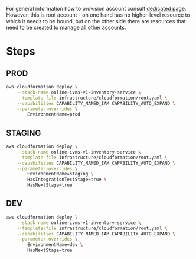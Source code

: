 <!---
# This file is part of the IVMS Online.
#
# @copyright 2023 © by Rafał Wrzeszcz - Wrzasq.pl.
-->

For general information how to provision account consult
[dedicated page](https://github.com/rafalwrzeszcz-wrzasqpl/infrastructure/blob/master/documentation/shared/account.md).
However, this is root account - on one hand has no higher-level resource to which it needs to be bound, but on the other
side there are resources that need to be created to manage all other accounts.

# Steps

## PROD

```bash
aws cloudformation deploy \
    --stack-name online-ivms-v1-inventory-service \
    --template-file infrastructure/cloudformation/root.yaml \
    --capabilities CAPABILITY_NAMED_IAM CAPABILITY_AUTO_EXPAND \
    --parameter-overrides \
        EnvironmentName=prod
```

## STAGING

```bash
aws cloudformation deploy \
    --stack-name online-ivms-v1-inventory-service \
    --template-file infrastructure/cloudformation/root.yaml \
    --capabilities CAPABILITY_NAMED_IAM CAPABILITY_AUTO_EXPAND \
    --parameter-overrides \
        EnvironmentName=staging \
        HasIntegrationTestStage=true \
        HasNextStage=true
```

## DEV

```bash
aws cloudformation deploy \
    --stack-name online-ivms-v1-inventory-service \
    --template-file infrastructure/cloudformation/root.yaml \
    --capabilities CAPABILITY_NAMED_IAM CAPABILITY_AUTO_EXPAND \
    --parameter-overrides \
        EnvironmentName=dev \
        HasNextStage=true
```
